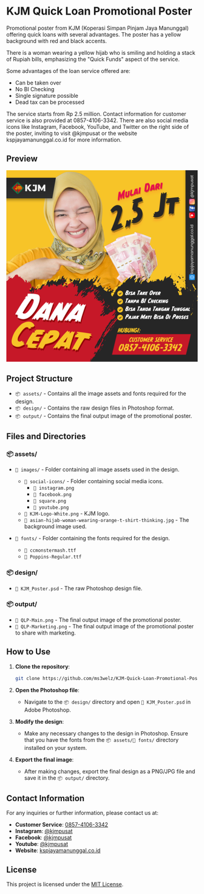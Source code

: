 # KJM Quick Loan Promotional Poster

Promotional poster from KJM (Koperasi Simpan Pinjam Jaya Manunggal) offering quick loans with several advantages. The poster has a yellow background with red and black accents.

There is a woman wearing a yellow hijab who is smiling and holding a stack of Rupiah bills, emphasizing the "Quick Funds" aspect of the service.

Some advantages of the loan service offered are:

- Can be taken over
- No BI Checking
- Single signature possible
- Dead tax can be processed

The service starts from Rp 2.5 million. Contact information for customer service is also provided at 0857-4106-3342. There are also social media icons like Instagram, Facebook, YouTube, and Twitter on the right side of the poster, inviting to visit @kjmpusat or the website kspjayamanunggal.co.id for more information.

## Preview

![QLP-Main](output/QLP-Main.png)

## Project Structure

- `📦 assets/` - Contains all the image assets and fonts required for the design.
- `📦 design/` - Contains the raw design files in Photoshop format.
- `📦 output/` - Contains the final output image of the promotional poster.

## Files and Directories

### 📦 assets/

- `📂 images/` - Folder containing all image assets used in the design.

  - `📂 social-icons/` - Folder containing social media icons.
    - `📜 instagram.png`
    - `📜 facebook.png`
    - `📜 square.png`
    - `📜 youtube.png`
  - `📜 KJM-Logo-White.png` - KJM logo.
  - `📜 asian-hijab-woman-wearing-orange-t-shirt-thinking.jpg` - The background image used.

- `📂 fonts/` - Folder containing the fonts required for the design.
  - `📜 ccmonstermash.ttf`
  - `📜 Poppins-Regular.ttf`

### 📦 design/

- `📜 KJM_Poster.psd` - The raw Photoshop design file.

### 📦 output/

- `📜 QLP-Main.png` - The final output image of the promotional poster.
- `📜 QLP-Marketing.png` - The final output image of the promotional poster to share with marketing.

## How to Use

1. **Clone the repository**:

   ```bash
   git clone https://github.com/ms3welz/KJM-Quick-Loan-Promotional-Poster.git
   ```

2. **Open the Photoshop file**:

   - Navigate to the `📦 design/` directory and open `📜 KJM_Poster.psd` in Adobe Photoshop.

3. **Modify the design**:

   - Make any necessary changes to the design in Photoshop. Ensure that you have the fonts from the `📦 assets/📂 fonts/` directory installed on your system.

4. **Export the final image**:
   - After making changes, export the final design as a PNG/JPG file and save it in the `📦 output/` directory.

## Contact Information

For any inquiries or further information, please contact us at:

- **Customer Service**: [0857-4106-3342](https://wa.me/6285741063342)
- **Instagram**: [@kjmpusat](https://www.instagram.com/kjmpusat)
- **Facebook**: [@kjmpusat](https://www.facebook.com/kjmpusat)
- **Youtube**: [@kjmpusat](https://www.youtube.com/@kjmpusat)
- **Website**: [kspjayamanunggal.co.id](https://www.kspjayamanunggal.co.id)

## License

This project is licensed under the [MIT License](LICENSE).
